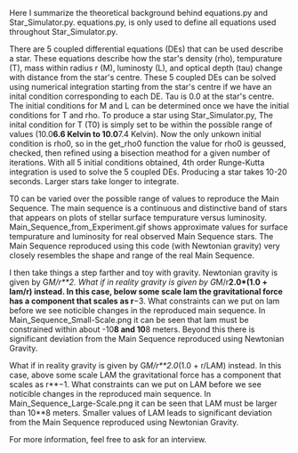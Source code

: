 Here I summarize the theoretical background behind equations.py and Star_Simulator.py. equations.py, is only used to define all equations used throughout Star_Simulator.py.

There are 5 coupled differential equations (DEs) that can be used describe a star. These equations describe how the star's density (rho), tempurature (T), mass within radius r (M), luminosty (L), and optical depth (tau) change with distance from the star's centre. These 5 coupled DEs can be solved using numerical integration starting from the star's centre if we have an inital condition corresponding to each DE. Tau is 0.0 at the star's centre. The initial conditions for M and L can be determined once we have the initial conditions for T and rho. To produce a star using Star_Simulator.py, The inital condition for T (T0) is simply set to be within the possible range of values (10.0**6.6 Kelvin to 10.0**7.4 Kelvin). Now the only unkown initial condition is rho0, so in the get_rho0 function the value for rho0 is geussed, checked, then refined using a bisection meathod for a given number of iterations. With all 5 initial conditions obtained, 4th order Runge-Kutta integration is used to solve the 5 coupled DEs. Producing a star takes 10-20 seconds. Larger stars take longer to integrate.

T0 can be varied over the possible range of values to reproduce the Main Sequence. The main sequence is a continuous and distinctive band of stars that appears on plots of stellar surface tempurature versus luminosity. Main_Sequence_from_Experiment.gif shows approximate values for surface tempurature and luminosity for real observed Main Sequence stars. The Main Sequence reproduced using this code (with Newtonian gravity) very closely resembles the shape and range of the real Main Sequence.

I then take things a step farther and toy with gravity. Newtonian gravity is given by G*M/r**2. What if in reality gravity is given by G*M/r**2.0*(1.0 + lam/r) instead. In this case, below some scale lam the gravitational force has a component that scales as r**−3. What constraints can we put on lam before we see noticible changes in the reproduced main sequence. In Main_Sequence_Small-Scale.png it can be seen that lam must be constrained within about -10**8 and 10**8 meters. Beyond this there is significant deviation from the Main Sequence reproduced using Newtonian Gravity.

What if in reality gravity is given by G*M/r**2.0*(1.0 + r/LAM) instead. In this case, above some scale LAM the gravitational force has a component that scales as r**−1. What constraints can we put on LAM before we see noticible changes in the reproduced main sequence. In Main_Sequence_Large-Scale.png it can be seen that LAM must be larger than 10**8 meters. Smaller values of LAM leads to significant deviation from the Main Sequence reproduced using Newtonian Gravity.

For more information, feel free to ask for an interview.
